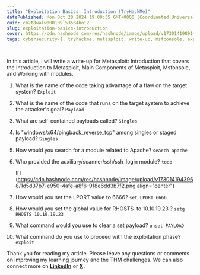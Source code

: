 ```yaml
---
title: "Exploitation Basics: Introduction (TryHackMe)"
datePublished: Mon Oct 28 2024 19:00:35 GMT+0000 (Coordinated Universal Time)
cuid: cm2tdwalw000109l53564boi2
slug: exploitation-basics-introduction
cover: https://cdn.hashnode.com/res/hashnode/image/upload/v1730141989145/96d43d1c-1d8c-41ba-9ffb-9bcf35f9b4e9.png
tags: cybersecurity-1, tryhackme, metasploit, write-up, msfconsole, exploitation

---
```


In this article, I will write a write-up for Metasploit: Introduction that covers the Introduction to Metasploit, Main Components of Metasploit, Msfonsole, and Working with modules.

1. What is the name of the code taking advantage of a flaw on the target system? `Exploit`
    
2. What is the name of the code that runs on the target system to achieve the attacker's goal? `Payload`
    
3. What are self-contained payloads called? `Singles`
    
4. Is "windows/x64/pingback\_reverse\_tcp" among singles or staged payload? `Singles`
    
5. How would you search for a module related to Apache? `search apache`
    
6. Who provided the auxiliary/scanner/ssh/ssh\_login module? `todb`
    
    ![](https://cdn.hashnode.com/res/hashnode/image/upload/v1730141943968/1d5d37b7-e950-4afe-a8f6-918e6dd3b7f2.png align="center")
    
7. How would you set the LPORT value to 6666? `set LPORT 6666`
    
8. How would you set the global value for RHOSTS  to 10.10.19.23 ? `setg RHOSTS 10.10.19.23`
    
9. What command would you use to clear a set payload? `unset PAYLOAD`
    
10. What command do you use to proceed with the exploitation phase? `exploit`
    

Thank you for reading my article. Please leave any questions or comments on improving my learning journey and the THM challenges. We can also connect more on [**LinkedIn**](https://www.linkedin.com/in/sharon-jebitok) or [**X**](https://x.com/SharonJebitok)**.**